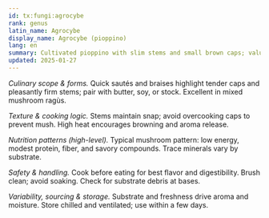```yaml
---
id: tx:fungi:agrocybe
rank: genus
latin_name: Agrocybe
display_name: Agrocybe (pioppino)
lang: en
summary: Cultivated pioppino with slim stems and small brown caps; valued for nutty, woodsy flavor in sautés, risotti, noodle dishes, and broths.
updated: 2025-01-27
---
```


_Culinary scope & forms._ Quick sautés and braises highlight tender caps and pleasantly firm stems; pair with butter, soy, or stock. Excellent in mixed mushroom ragùs.

_Texture & cooking logic._ Stems maintain snap; avoid overcooking caps to prevent mush. High heat encourages browning and aroma release.

_Nutrition patterns (high-level)._ Typical mushroom pattern: low energy, modest protein, fiber, and savory compounds. Trace minerals vary by substrate.

_Safety & handling._ Cook before eating for best flavor and digestibility. Brush clean; avoid soaking. Check for substrate debris at bases.

_Variability, sourcing & storage._ Substrate and freshness drive aroma and moisture. Store chilled and ventilated; use within a few days.
